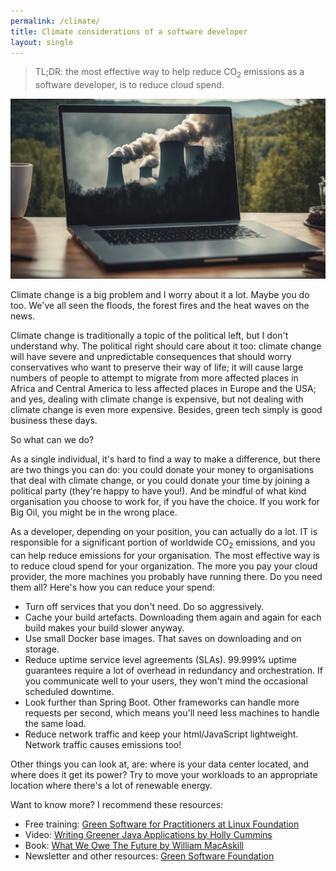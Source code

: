 ```yaml
---
permalink: /climate/
title: Climate considerations of a software developer
layout: single
---
```


> TL;DR: the most effective way to help reduce CO<sub>2</sub> emissions as a software developer, is to reduce cloud spend.

![](/images/climate-change.webp)

Climate change is a big problem and I worry about it a lot. Maybe you do too. We've all seen the floods, the forest fires and the heat waves on the news.

Climate change is traditionally a topic of the political left, but I don't understand why. The political right should care about it too: climate change will have severe and unpredictable consequences that should worry conservatives who want to preserve their way of life; it will cause large numbers of people to attempt to migrate from more affected places in Africa and Central America to less affected places in Europe and the USA; and yes, dealing with climate change is expensive, but not dealing with climate change is even more expensive. Besides, green tech simply is good business these days.

So what can we do?

As a single individual, it's hard to find a way to make a difference, but there are two things you can do: you could donate your money to organisations that deal with climate change, or you could donate your time by joining a political party (they're happy to have you!). And be mindful of what kind organisation you choose to work for, if you have the choice. If you work for Big Oil, you might be in the wrong place.

As a developer, depending on your position, you can actually do a lot. IT is responsible for a significant portion of worldwide CO<sub>2</sub> emissions, and you can help reduce emissions for your organisation. The most effective way is to reduce cloud spend for your organization. The more you pay your cloud provider, the more machines you probably have running there. Do you need them all? Here's how you can reduce your spend:

- Turn off services that you don't need. Do so aggressively.
- Cache your build artefacts. Downloading them again and again for each build makes your build slower anyway.
- Use small Docker base images. That saves on downloading and on storage.
- Reduce uptime service level agreements (SLAs). 99.999% uptime guarantees require a lot of overhead in redundancy and orchestration. If you communicate well to your users, they won't mind the occasional scheduled downtime.
- Look further than Spring Boot. Other frameworks can handle more requests per second, which means you'll need less machines to handle the same load.
- Reduce network traffic and keep your html/JavaScript lightweight. Network traffic causes emissions too!

Other things you can look at, are: where is your data center located, and where does it get its power? Try to move your workloads to an appropriate location where there's a lot of renewable energy.

Want to know more? I recommend these resources:

- Free training: [Green Software for Practitioners at Linux Foundation](https://training.linuxfoundation.org/training/green-software-for-practitioners-lfc131/)
- Video: [Writing Greener Java Applications by Holly Cummins](https://www.youtube.com/watch?v=kwnnbvwXVXY)
- Book: [What We Owe The Future by William MacAskill](https://80000hours.org/what-we-owe-the-future/)
- Newsletter and other resources: [Green Software Foundation](https://greensoftware.foundation/)
